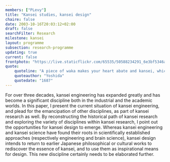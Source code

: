 ```yaml
---
members: ["PLevy"]
title: "Kansei studies, kansei design"
chaire: false
date: 2003-10-16T20:03:12+02:00
draft: false
searchFilter: Research
milestone: kansei
layout: programme
subsection: research-programme
updating: true
current: false
frontphoto: "https://live.staticflickr.com/65535/50588234291_6e3bf5346a.jpg"
quote: 
    quoteline: "A piece of waka makes your heart abate and kansei, which is a virtue of waka."
    quoteauthor: "Yoshida"
    quotedate: "1687"
---
```


For over three decades, kansei engineering has expanded greatly and has become a significant discipline both in the industrial and the academic worlds. In this paper, I present the current situation of kansei engineering, and plead for the emancipation of other disciplines, as part of kansei research as well. By reconstructing the historical path of kansei research and exploring the variety of disciplines within kansei research, I point out the opportunities for kansei design to emerge. Whereas kansei engineering and kansei science have found their roots in scientifically established approaches (respectively engineering and brain science), kansei design intends to return to earlier Japanese philosophical or cultural works to rediscover the essence of kansei, and to use them as inspirational means for design. This new discipline certainly needs to be elaborated further.